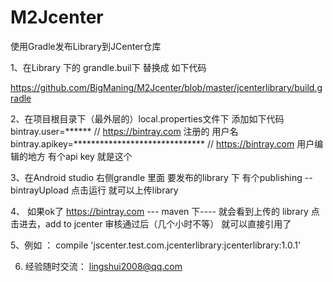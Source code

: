 # M2Jcenter
使用Gradle发布Library到JCenter仓库

1、在Library 下的 grandle.buil下 替换成 如下代码

https://github.com/BigManing/M2Jcenter/blob/master/jcenterlibrary/build.gradle

2、在项目根目录下（最外层的）local.properties文件下  添加如下代码
bintray.user=******    // https://bintray.com    注册的   用户名
bintray.apikey=******************************   // https://bintray.com    用户编辑的地方    有个api key  就是这个

3、在Android studio 右侧grandle  里面 要发布的library 下  有个publishing --bintrayUpload     点击运行 就可以上传library  

4、 如果ok了     https://bintray.com    ---  maven  下---- 就会看到上传的 library 
点击进去，add  to  jcenter     审核通过后（几个小时不等）  就可以直接引用了

5、例如  ：
compile 'jscenter.test.com.jcenterlibrary:jcenterlibrary:1.0.1'  

6. 经验随时交流：  lingshui2008@qq.com
